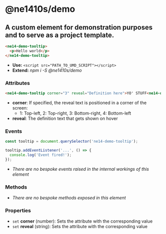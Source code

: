 # @ne1410s/demo
## A custom element for demonstration purposes and to serve as a project template.
```html
<ne14-demo-tooltip>
  <p>Hello world</p>
</ne14-demo-tooltip>
```
- **Use:** `<script src="PATH_TO_UMD_SCRIPT"></script>`
- **Extend:** *npm i -S @ne1410s/demo*
### Attributes
```html
<ne14-demo-tooltip corner="3" reveal="Definition here">YO' STUFF<ne14-demo-tooltip>
```
- **corner**: If specified, the reveal text is positioned in a corner of the screen:
  - 1: Top-left, 2: Top-right, 3: Bottom-right, 4: Bottom-left
- **reveal**: The definition text that gets shown on hover

### Events
```javascript
const tooltip = document.querySelector('ne14-demo-tooltip');

tooltip.addEventListener('...', () => {
  console.log('Event fired!');
});
```
- *There are no bespoke events raised in the internal workings of this element*
### Methods
- *There are no bespoke methods exposed in this element*
### Properties
- `set` **corner** (number): Sets the attribute with the corresponding value
- `set` **reveal** (string): Sets the attribute with the corresponding value
